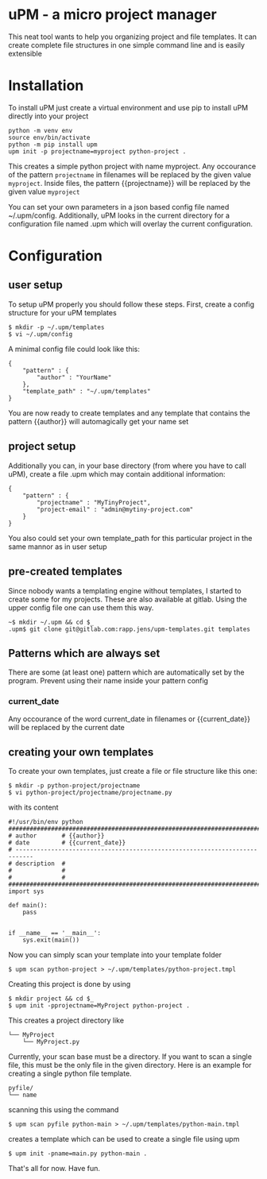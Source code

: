 # uPM - a micro project manager
This neat tool wants to help you organizing project and file templates.
It can create complete file structures in one simple command line and is easily extensible

# Installation
To install uPM just create a virtual environment and use pip to install uPM directly into your project

    python -m venv env
    source env/bin/activate
    python -m pip install upm
    upm init -p projectname=myproject python-project .

This creates a simple python project with name myproject.
Any occourance of the pattern `projectname` in filenames will be replaced by the given value `myproject`.
Inside files, the pattern {{projectname}} will be replaced by the given value `myproject`

You can set your own parameters in a json based config file named ~/.upm/config.
Additionally, uPM looks in the current directory for a configuration file named .upm which will overlay
the current configuration.

# Configuration
## user setup
To setup uPM properly you should follow these steps.
First, create a config structure for your uPM templates

    $ mkdir -p ~/.upm/templates
    $ vi ~/.upm/config

A minimal config file could look like this:

    {
        "pattern" : {
            "author" : "YourName"
        },
        "template_path" : "~/.upm/templates"
    }

You are now ready to create templates and any template that contains the pattern {{author}} will automagically
get your name set

## project setup
Additionally you can, in your base directory (from where you have to call uPM), create a file .upm which may
contain additional information:

    {
        "pattern" : {
            "projectname" : "MyTinyProject",
            "project-email" : "admin@mytiny-project.com"
        }
    }

You also could set your own template_path for this particular project in the same mannor as in user setup

## pre-created templates
Since nobody wants a templating engine without templates, I started to create some for my projects.
These are also available at gitlab. Using the upper config file one can use them this way.

    ~$ mkdir ~/.upm && cd $_
    .upm$ git clone git@gitlab.com:rapp.jens/upm-templates.git templates

## Patterns which are always set
There are some (at least one) pattern which are automatically set by the program. Prevent using their name inside
your pattern config
### current_date
Any occourance of the word current_date in filenames or {{current_date}} will be replaced by the current date

## creating your own templates
To create your own templates, just create a file or file structure like this one:

    $ mkdir -p python-project/projectname
    $ vi python-project/projectname/projectname.py

with its content

    #!/usr/bin/env python
    ##############################################################################
    # author       # {{author}}
    # date         # {{current_date}}
    # ---------------------------------------------------------------------------
    # description  #
    #              #
    #              #
    ##############################################################################
    import sys

    def main():
        pass


    if __name__ == '__main__':
        sys.exit(main())

Now you can simply scan your template into your template folder

    $ upm scan python-project > ~/.upm/templates/python-project.tmpl

Creating this project is done by using

    $ mkdir project && cd $_
    $ upm init -pprojectname=MyProject python-project .

This creates a project directory like

    └── MyProject
        └── MyProject.py

Currently, your scan base must be a directory. If you want to scan a single file, this must be the only file in the given directory.
Here is an example for creating a single python file template.

    pyfile/
    └── name

scanning this using the command

    $ upm scan pyfile python-main > ~/.upm/templates/python-main.tmpl

creates a template which can be used to create a single file using upm

    $ upm init -pname=main.py python-main .

That's all for now.
Have fun.
